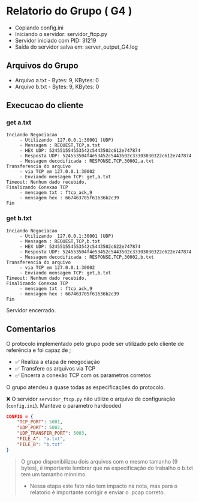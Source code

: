 # Relatorio do Grupo ( G4 )

 - Copiando config.ini
- Iniciando o servidor: servidor_ftcp.py
 - Servidor iniciado com PID: 31219
 - Saída do servidor salva em: server_output_G4.log

## Arquivos do Grupo

- Arquivo a.txt - Bytes: 9, KBytes: 0
- Arquivo b.txt - Bytes: 9, KBytes: 0

## Execucao do cliente

### get a.txt
```
Inciando Negociacao
	 - Utilizando  127.0.0.1:30001 (UDP)
	 - Mensagem : REQUEST,TCP,a.txt
	 - HEX UDP: 524551554553542c5443502c612e747874
	 - Resposta UDP: 524553504f4e53452c5443502c33303030322c612e747874
	 - Messagem decodificada : RESPONSE,TCP,30002,a.txt
Transferencia do arquivo
	 - via TCP em 127.0.0.1:30002
	 - Enviando mensagem TCP: get,a.txt
Timeout: Nenhum dado recebido.
Finalizando Conexao TCP
	 - mensagem txt : ftcp_ack,9
	 - mensagem hex : 667463705f61636b2c39
Fim
```
### get b.txt
```
Inciando Negociacao
	 - Utilizando  127.0.0.1:30001 (UDP)
	 - Mensagem : REQUEST,TCP,b.txt
	 - HEX UDP: 524551554553542c5443502c622e747874
	 - Resposta UDP: 524553504f4e53452c5443502c33303030322c622e747874
	 - Messagem decodificada : RESPONSE,TCP,30002,b.txt
Transferencia do arquivo
	 - via TCP em 127.0.0.1:30002
	 - Enviando mensagem TCP: get,b.txt
Timeout: Nenhum dado recebido.
Finalizando Conexao TCP
	 - mensagem txt : ftcp_ack,9
	 - mensagem hex : 667463705f61636b2c39
Fim
```
Servidor encerrado.

## Comentarios

O protocolo implementado pelo grupo pode ser utilizado pelo cliente de referência e foi capaz de ;

- ✅ Realiza a etapa de neogociação
- ✅ Transfere os arquivos via TCP
- ✅ Encerra a conexão TCP com os parametros corretos


O grupo atendeu a quase todas as especificações do protocolo.


❌ O servidor `servidor_ftcp.py` não utilize o arquivo de configuração (`config.ini`). Manteve o parametro hardcoded 

```json
CONFIG = {
    "TCP_PORT": 5001,
    "UDP_PORT": 5002,  
    "UDP_TRANSFER_PORT": 5003,  
    "FILE_A": "a.txt",
    "FILE_B": "b.txt"
}
```


> O grupo disponibilizou dois arquivos com o mesmo tamanho (9 bytes), é importante lembrar que na especificação do trabalho o b.txt tem um tamanho minnimo. 
> - Nessa etapa este fato não tem impacto na nota, mas para o relatorio é importante corrigir e enviar o .pcap correto.